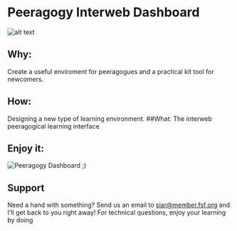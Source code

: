 # Peeragogy Interweb Dashboard 

![alt text](https://cloud.githubusercontent.com/assets/3668236/8311012/c1e3dfd8-19d3-11e5-9c7e-81c7c1c5033d.jpg)

## Why: 
Create a useful enviroment for peeragogues and a practical kit tool for newcomers.
## How: 
Designing a new type of learning environment. 
##What: 
The interweb peeragogical learning interface

## Enjoy it:
![Peeragogy Dashboard ;)](http://polr.me/2gs)

## Support
 
Need a hand with something? Send us an email to [siar@member.fsf.org](mailto:siar@member.fsf.org) and I'll get back to you right away!
For technical questions, enjoy your learning by doing 
